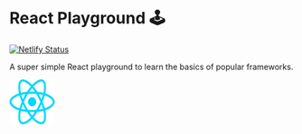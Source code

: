 # React Playground 🕹️

[![Netlify Status](https://api.netlify.com/api/v1/badges/08c3f7d8-2260-442e-bd1f-490caee35145/deploy-status)](https://app.netlify.com/sites/quiz-react-2721d4/deploys)

A super simple React playground to learn the basics of popular frameworks.

<img src="../../resources/react.svg" alt="React logo" width="80" height="80">
